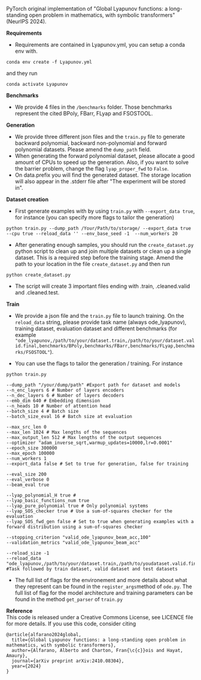 PyTorch original implementation of "Global Lyapunov functions: a long-standing open problem in mathematics, with symbolic transformers" (NeurIPS 2024).

**Requirements**
 - Requirements are contained in Lyapunov.yml, you can setup a conda env with.
```
conda env create -f Lyapunov.yml
```
and they run
```
conda activate Lyapunov
```

**Benchmarks**
- We provide 4 files in the `/benchmarks` folder. Those benchmarks represent the cited BPoly, FBarr, FLyap and FSOSTOOL.

**Generation**
- We provide three different json files and the `train.py` file to generate backward polynomial, backward non-polynomial and forward polynomial datasets. Please amend the `dump_path` field. 
- When generating the forward polynomial dataset, please allocate a good amount of CPUs to speed up the generation. Also, if you want to solve the barrier problem, change the flag `lyap_proper_fwd` to `False`.
- On data.prefix you will find the generated dataset. The storage location will also appear in the .stderr file after "The experiment will be stored in".

**Dataset creation**
- First generate examples with by using `train.py` with `--export_data true`, for instance (you can specify more flags to tailor the generation)
```
python train.py --dump_path /Your/Path/to/storage/ --export_data true --cpu true --reload_data '' --env_base_seed -1  --num_workers 20
```

- After generating enough samples, you should run the `create_dataset.py` python script to clean up and join multiple datasets or clean up a single dataset. This is a required step before the training stage. Amend the path to your location in the file `create_dataset.py` and then run
```
python create_dataset.py
```
- The script will create 3 important files ending with .train, .cleaned.valid and .cleaned.test.

**Train**
- We provide a json file and the `train.py` file to launch training. On the `reload_data` string, please provide task name (always ode_lyapunov), training dataset, evaluation dataset and different benchmarks (for example `"ode_lyapunov,/path/to/your/dataset.train,/path/to/your/dataset.valid.final,benchmarks/BPoly,benchmarks/FBarr,benchmarks/FLyap,benchmarks/FSOSTOOL"`).

- You can use the flags to tailor the generation / training. For instance
```
python train.py

--dump_path "/your/dump/path" #Export path for dataset and models
--n_enc_layers 6 # Number of layers encoders
--n_dec_layers 6 # Number of layers decoders
--emb_dim 640 # Embedding dimension
--n_heads 10 # Number of attention head
--batch_size 4 # Batch size
--batch_size_eval 16 # Batch size at evaluation

--max_src_len 0
--max_len 1024 # Max lengths of the sequences
--max_output_len 512 # Max lengths of the output sequences
--optimizer "adam_inverse_sqrt,warmup_updates=10000,lr=0.0001"
--epoch_size 300000
--max_epoch 100000
--num_workers 1
--export_data false # Set to true for generation, false for training

--eval_size 200
--eval_verbose 0
--beam_eval true

--lyap_polynomial_H true #
--lyap_basic_functions_num true
--lyap_pure_polynomial true # Only polynomial systems
--lyap_SOS_checker true # Use a sum-of-squares checker for the evaluation
--lyap_SOS_fwd_gen false # Set to true when generating examples with a forward distribution using a sum-of-squares checker

--stopping_criterion "valid_ode_lyapunov_beam_acc,100"
--validation_metrics "valid_ode_lyapunov_beam_acc"

--reload_size -1
--reload_data "ode_lyapunov,/path/to/your/dataset.train,/path/to/youdataset.valid.final,benchmarks/BPoly,benchmarks/FBarr,benchmarks/FLyap,benchmarks/FSOSTOOL" #Task followed by train dataset, valid dataset and test datasets
```
- The full list of flags for the environement and more details about what they represent can be found in the `register_args`method of `ode.py`. The full list of flag for the model architecture and training parameters can be found in the method `get_parser` of `train.py`

**Reference**  
This code is released under a Creative Commons License, see LICENCE file for more details. If you use this code, consider citing

```    
@article{alfarano2024global,  
  title={Global Lyapunov functions: a long-standing open problem in mathematics, with symbolic transformers},  
  author={Alfarano, Alberto and Charton, Fran{\c{c}}ois and Hayat, Amaury},  
  journal={arXiv preprint arXiv:2410.08304},  
  year={2024}  
}
```
